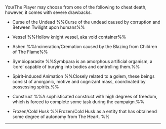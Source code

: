
You/The Player may choose from one of the following to cheat death, however, it comes with severe drawbacks. 
-   Curse of the Undead
	%%Curse of the undead caused by corruption and Between Twilight upon humans%%

-   Vessel 
	%%Hollow knight vessel, aka void container%%

-   Ashen 
	%%Incineration/Cremation caused by the Blazing from Children of The Flame%%

-   Symbioparasite
	%%Symbpara is an amorphous artificial organism, a ’core’ capable of burying into bodies and controlling them.%%

-   Spirit-induced Animation
	%%Closely related to a golem, these beings consist of anorganic, motive and cognizant mass, coordinated by possessing spirits.%%
- Construct
	%%A sophisticated construct with high degrees of freedom, which is forced to complete some task during the campaign.%% 

- Frozen/Cold Husk
	%%Frozen/Cold Husk as a entity that has obtainend some degree of autonomy from The Heart. %%
***


